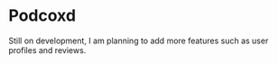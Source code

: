 # Podcoxd

Still on development, I am planning to add more features such as user profiles and reviews. 
